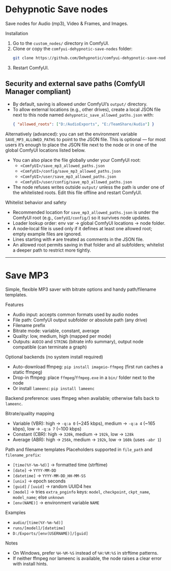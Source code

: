 # Dehypnotic Save nodes

Save nodes for Audio (mp3), Video & Frames, and Images.

Installation
1) Go to the `custom_nodes/` directory in ComfyUI.
2) Clone or copy the `comfyui-dehypnotic-save-nodes` folder:
   ```bash
   git clone https://github.com/Dehypnotic/comfyui-dehypnotic-save-nodes.git
   ```
3) Restart ComfyUI.

## Security and external save paths (ComfyUI Manager compliant)
- By default, saving is allowed under ComfyUI’s `output/` directory.
- To allow external locations (e.g., other drives), create a local JSON file next to this node named `dehypnotic_save_allowed_paths.json` with:
  ```json
  { "allowed_roots": ["D:/AudioExports", "E:/TeamShare/Audio"] }
  ```
Alternatively (advanced): you can set the environment variable `SAVE_MP3_ALLOWED_PATHS` to point to the JSON file. This is optional — for most users it’s enough to place the JSON file next to the node or in one of the global ComfyUI locations listed below.
- You can also place the file globally under your ComfyUI root:
  - `<ComfyUI>/save_mp3_allowed_paths.json`
  - `<ComfyUI>/config/save_mp3_allowed_paths.json`
  - `<ComfyUI>/user/save_mp3_allowed_paths.json`
  - `<ComfyUI>/user/config/save_mp3_allowed_paths.json`
- The node refuses writes outside `output/` unless the path is under one of the whitelisted roots. Edit this file offline and restart ComfyUI.

Whitelist behavior and safety
- Recommended location for `save_mp3_allowed_paths.json` is under the ComfyUI root (e.g., `ComfyUI/config/`) so it survives node updates.
- Loader lookup order: env var → global ComfyUI locations → node folder.
- A node‑local file is used only if it defines at least one allowed root; empty example files are ignored.
- Lines starting with `#` are treated as comments in the JSON file.
- An allowed root permits saving in that folder and all subfolders; whitelist a deeper path to restrict more tightly.

---
# Save MP3

Simple, flexible MP3 saver with bitrate options and handy path/filename templates.

Features
- Audio input: accepts common formats used by audio nodes
- File path: ComfyUI output subfolder or absolute path (any drive)
- Filename prefix
- Bitrate mode: variable, constant, average
- Quality: low, medium, high (mapped per mode)
- Outputs: `AUDIO` and `STRING` (bitrate info summary), output node compatible (can terminate a graph)

Optional backends (no system install required)
- Auto-download ffmpeg: `pip install imageio-ffmpeg` (first run caches a static ffmpeg)
- Drop-in ffmpeg: place `ffmpeg`/`ffmpeg.exe` in a `bin/` folder next to the node
- Or install `lameenc`: `pip install lameenc`

Backend preference: uses ffmpeg when available; otherwise falls back to `lameenc`.

Bitrate/quality mapping
- Variable (VBR): high → `-q:a 0` (~245 kbps), medium → `-q:a 4` (~165 kbps), low → `-q:a 7` (~100 kbps)
- Constant (CBR): high → `320k`, medium → `192k`, low → `128k`
- Average (ABR): high → `256k`, medium → `192k`, low → `160k` (uses `-abr 1`)

Path and filename templates
Placeholders supported in `file_path` and `filename_prefix`:
- `[time(%Y-%m-%d)]` → formatted time (strftime)
- `[date]` → `YYYY-MM-DD`
- `[datetime]` → `YYYY-MM-DD_HH-MM-SS`
- `[unix]` → epoch seconds
- `[guid]` / `[uuid]` → random UUID4 hex
- `[model]` → tries `extra_pnginfo` keys: `model`, `checkpoint`, `ckpt_name`, `model_name`; else `unknown`
- `[env(NAME)]` → environment variable `NAME`

Examples
- `audio/[time(%Y-%m-%d)]`
- `runs/[model]/[datetime]`
- `D:/Exports/[env(USERNAME)]/[guid]`

Notes
- On Windows, prefer `%H-%M-%S` instead of `%H:%M:%S` in strftime patterns.
- If neither ffmpeg nor lameenc is available, the node raises a clear error with install hints.

